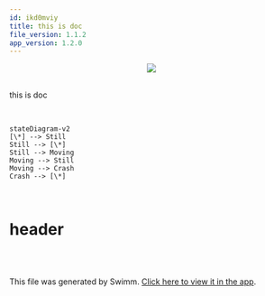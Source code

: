 ```yaml
---
id: ikd0mviy
title: this is doc
file_version: 1.1.2
app_version: 1.2.0
---
```


<div align="center"><img src="https://media2.giphy.com/media/KJP92WJoGSE5gYUT9O/giphy.gif?cid=d56c4a8bn97p6gpuodzgqudu4lknjapiuc4mb1wapyrvaj9e&rid=giphy.gif&ct=g" style="width:'50%'"/></div>

<br/>

this is doc

<br/>

<!--MERMAID {width:100}-->
```mermaid
stateDiagram-v2
[\*] --> Still
Still --> [\*]
Still --> Moving
Moving --> Still
Moving --> Crash
Crash --> [\*]
```
<!--MCONTENT {content: "stateDiagram-v2<br/>\n\\[\\*\\] \\-\\-\\> Still<br/>\nStill \\-\\-\\> \\[\\*\\]<br/>\nStill \\-\\-\\> Moving<br/>\nMoving \\-\\-\\> Still<br/>\nMoving \\-\\-\\> Crash<br/>\nCrash \\-\\-\\> \\[\\*\\]<br/>"} --->

<br/>

# header

<br/>

<br/>

This file was generated by Swimm. [Click here to view it in the app](https://swimm-web-app.web.app/repos/Z2l0aHViJTNBJTNBdDElM0ElM0FlcmFuLXN3aW1t/docs/ikd0mviy).
